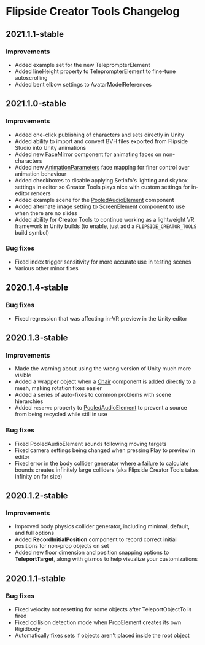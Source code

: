 # Flipside Creator Tools Changelog

## 2021.1.1-stable

### Improvements

* Added example set for the new TeleprompterElement
* Added lineHeight property to TeleprompterElement to fine-tune autoscrolling
* Added bent elbow settings to AvatarModelReferences

## 2021.1.0-stable

### Improvements

* Added one-click publishing of characters and sets directly in Unity
* Added ability to import and convert BVH files exported from Flipside Studio into Unity animations
* Added new [FaceMirror](https://www.flipsidexr.com/docs/2021.1/creator-tools/references/custom-components/facemirror) component for animating faces on non-characters
* Added new [AnimationParameters](https://www.flipsidexr.com/docs/2021.1/creator-tools/tutorials/mapping-facial-expressions/animationparameters) face mapping for finer control over animation behaviour
* Added checkboxes to disable applying SetInfo's lighting and skybox settings in editor so Creator Tools plays nice with custom settings for in-editor renders
* Added example scene for the [PooledAudioElement](https://www.flipsidexr.com/docs/2021.1/creator-tools/references/custom-components/pooledaudioelement) component
* Added alternate image setting to [ScreenElement](https://www.flipsidexr.com/docs/2021.1/creator-tools/references/custom-components/screenelement) component to use when there are no slides
* Added ability for Creator Tools to continue working as a lightweight VR framework in Unity builds (to enable, just add a `FLIPSIDE_CREATOR_TOOLS` build symbol)

### Bug fixes

* Fixed index trigger sensitivity for more accurate use in testing scenes
* Various other minor fixes

## 2020.1.4-stable

### Bug fixes

* Fixed regression that was affecting in-VR preview in the Unity editor

## 2020.1.3-stable

### Improvements

* Made the warning about using the wrong version of Unity much more visible
* Added a wrapper object when a [Chair](https://www.flipsidexr.com/docs/2021.1/creator-tools/references/custom-components/chair) component is added directly to a mesh, making rotation fixes easier
* Added a series of auto-fixes to common problems with scene hierarchies
* Added `reserve` property to [PooledAudioElement](https://www.flipsidexr.com/docs/2021.1/creator-tools/references/custom-components/pooledaudioelement) to prevent a source from being recycled while still in use

### Bug fixes

* Fixed PooledAudioElement sounds following moving targets
* Fixed camera settings being changed when pressing Play to preview in editor
* Fixed error in the body collider generator where a failure to calculate bounds creates infinitely large colliders (aka Flipside Creator Tools takes infinity on for size)

## 2020.1.2-stable

### Improvements

* Improved body physics collider generator, including minimal, default, and full options
* Added **RecordInitialPosition** component to record correct initial positions for non-prop objects on set
* Added new floor dimension and position snapping options to **TeleportTarget**, along with gizmos to help visualize your customizations

## 2020.1.1-stable

### Bug fixes

* Fixed velocity not resetting for some objects after TeleportObjectTo is fired
* Fixed collision detection mode when PropElement creates its own Rigidbody
* Automatically fixes sets if objects aren't placed inside the root object
